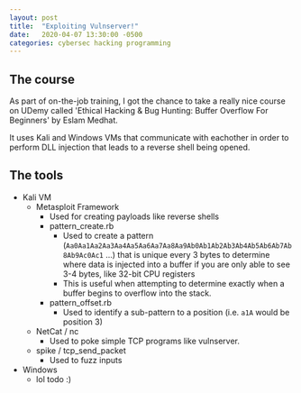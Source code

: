 ```yaml
---
layout: post
title:  "Exploiting Vulnserver!"
date:   2020-04-07 13:30:00 -0500
categories: cybersec hacking programming
---
```


## The course

As part of on-the-job training, I got the chance to take a really nice course on UDemy called 
'Ethical Hacking & Bug Hunting: Buffer Overflow For Beginners' by Eslam Medhat.

It uses Kali and Windows VMs that communicate with eachother in order to perform DLL injection that leads to a reverse shell being opened.

## The tools

- Kali VM
    - Metasploit Framework
        - Used for creating payloads like reverse shells
        - pattern_create.rb
            - Used to create a pattern (`Aa0Aa1Aa2Aa3Aa4Aa5Aa6Aa7Aa8Aa9Ab0Ab1Ab2Ab3Ab4Ab5Ab6Ab7Ab8Ab9Ac0Ac1` ...) that is 
            unique every 3 bytes to determine where data is injected into a buffer if you are only able to see 3-4 bytes,
            like 32-bit CPU registers 
            - This is useful when attempting to determine exactly when a buffer begins to overflow into the stack. 
        - pattern_offset.rb
            - Used to identify a sub-pattern to a position (i.e. `a1A` would be position 3)
    - NetCat / nc
        - Used to poke simple TCP programs like vulnserver.
    - spike / tcp_send_packet
        - Used to fuzz inputs
- Windows
    - lol todo :)